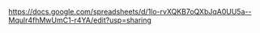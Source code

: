 https://docs.google.com/spreadsheets/d/1lo-rvXQKB7oQXbJqA0UU5a--Mqulr4fhMwUmC1-r4YA/edit?usp=sharing